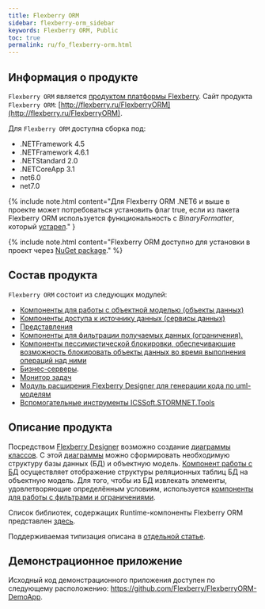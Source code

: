 ```yaml
---
title: Flexberry ORM
sidebar: flexberry-orm_sidebar
keywords: Flexberry ORM, Public
toc: true
permalink: ru/fo_flexberry-orm.html
---
```

## Информация о продукте

`Flexberry ORM` является [продуктом платформы Flexberry](fp_landing_page.html). Сайт продукта `Flexberry ORM`: [http://flexberry.ru/FlexberryORM](http://flexberry.ru/FlexberryORM).

Для `Flexberry ORM` доступна сборка под:

* .NETFramework 4.5
* .NETFramework 4.6.1
* .NETStandard 2.0
* .NETCoreApp 3.1
* net6.0
* net7.0

{% include note.html content="Для Flexberry ORM .NET6 и выше в проекте может потребоваться установить флаг <EnableUnsafeBinaryFormatterSerialization>true</EnableUnsafeBinaryFormatterSerialization>, если из пакета Flexberry ORM используется функциональность с _BinaryFormatter_, который [устарел](https://learn.microsoft.com/ru-ru/dotnet/core/compatibility/serialization/5.0/binaryformatter-serialization-obsolete)." }

{% include note.html content="Flexberry ORM доступно для установки в проект через [NuGet package](https://www.nuget.org/packages/NewPlatform.Flexberry.ORM)." %}

## Состав продукта

`Flexberry ORM` состоит из следующих модулей:

* [Компоненты для работы с объектной моделью (объекты данных)](fo_data-object.html)
* [Компоненты доступа к источнику данных (сервисы данных)](fo_data-service.html)
* [Представления](fd_view-definition.html)
* [Компоненты для фильтрации получаемых данных (ограничения).](fo_limitation.html)
* [Компоненты пессимистической блокировки, обеспечивающие возможность блокировать объекты данных во время выполнения операций над ними](fo_lock-service.html)
* [Бизнес-серверы](fo_business-logic.html).
* [Монитор задач](fo_business-task-monitor.html)
* [Модуль расширения Flexberry Designer для генерации кода по uml-моделям](fo_orm-case-plugin.html)
* [Вспомогательные инструменты ICSSoft.STORMNET.Tools](fo_ics-soft-stormnet-tools.html)

## Описание продукта

Посредством [Flexberry Designer](fd_flexberry.html) возможно создание [диаграммы классов](fd_class-diagram.html). С этой [диаграммы](fd_class-diagram.html) можно сформировать необходимую структуру базы данных (БД) и объектную модель. [Компонент работы с БД](fo_data-service.html) осуществляет отображение структуры реляционных таблиц БД на объектную модель. Для того, чтобы из БД извлекать элементы, удовлетворяющие определённым условиям, используется [компоненты для работы с фильтрами и ограничениями](fo_limitation.html).

Список библиотек, содержащих Runtime-компоненты Flexberry ORM представлен [здесь](fo_flexberry-orm-libraries.html).

Поддерживаемая типизация описана в [отдельной статье](fo_flexberry-orm-types.html).

## Демонстрационное приложение

Исходный код демонстрационного приложения доступен по следующему расположению: <https://github.com/Flexberry/FlexberryORM-DemoApp>.
